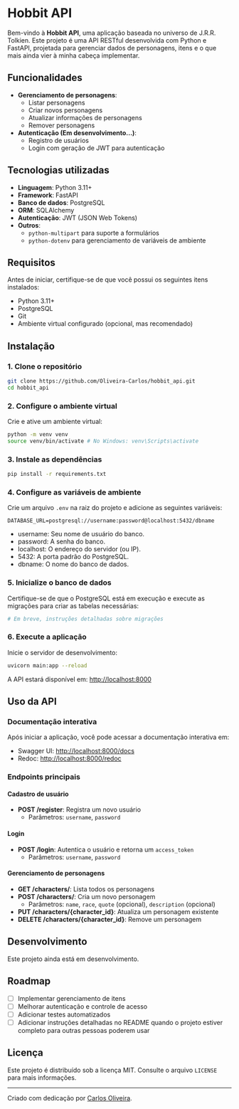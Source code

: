 # Hobbit API

Bem-vindo à **Hobbit API**, uma aplicação baseada no universo de J.R.R. Tolkien. Este projeto é uma API RESTful desenvolvida com Python e FastAPI, projetada para gerenciar dados de personagens, itens e o que mais ainda vier à minha cabeça implementar.

## Funcionalidades

-   **Gerenciamento de personagens**:
    -   Listar personagens
    -   Criar novos personagens
    -   Atualizar informações de personagens
    -   Remover personagens
-   **Autenticação (Em desenvolvimento...)**:
    -   Registro de usuários
    -   Login com geração de JWT para autenticação

## Tecnologias utilizadas

-   **Linguagem**: Python 3.11+
-   **Framework**: FastAPI
-   **Banco de dados**: PostgreSQL
-   **ORM**: SQLAlchemy
-   **Autenticação**: JWT (JSON Web Tokens)
-   **Outros**:
    -   `python-multipart` para suporte a formulários
    -   `python-dotenv` para gerenciamento de variáveis de ambiente

## Requisitos

Antes de iniciar, certifique-se de que você possui os seguintes itens instalados:

-   Python 3.11+
-   PostgreSQL
-   Git
-   Ambiente virtual configurado (opcional, mas recomendado)

## Instalação

### 1. Clone o repositório

```bash
git clone https://github.com/Oliveira-Carlos/hobbit_api.git
cd hobbit_api
```

### 2. Configure o ambiente virtual

Crie e ative um ambiente virtual:

```bash
python -m venv venv
source venv/bin/activate # No Windows: venv\Scripts\activate
```

### 3. Instale as dependências

```bash
pip install -r requirements.txt
```

### 4. Configure as variáveis de ambiente

Crie um arquivo `.env` na raiz do projeto e adicione as seguintes variáveis:

```env
DATABASE_URL=postgresql://username:password@localhost:5432/dbname
```

-   username: Seu nome de usuário do banco.
-   password: A senha do banco.
-   localhost: O endereço do servidor (ou IP).
-   5432: A porta padrão do PostgreSQL.
-   dbname: O nome do banco de dados.

### 5. Inicialize o banco de dados

Certifique-se de que o PostgreSQL está em execução e execute as migrações para criar as tabelas necessárias:

```bash
# Em breve, instruções detalhadas sobre migrações
```

### 6. Execute a aplicação

Inicie o servidor de desenvolvimento:

```bash
uvicorn main:app --reload
```

A API estará disponível em: [http://localhost:8000](http://localhost:8000)

## Uso da API

### Documentação interativa

Após iniciar a aplicação, você pode acessar a documentação interativa em:

-   Swagger UI: [http://localhost:8000/docs](http://localhost:8000/docs)
-   Redoc: [http://localhost:8000/redoc](http://localhost:8000/redoc)

### Endpoints principais

#### Cadastro de usuário

-   **POST /register**: Registra um novo usuário
    -   Parâmetros: `username`, `password`

#### Login

-   **POST /login**: Autentica o usuário e retorna um `access_token`
    -   Parâmetros: `username`, `password`

#### Gerenciamento de personagens

-   **GET /characters/**: Lista todos os personagens
-   **POST /characters/**: Cria um novo personagem
    -   Parâmetros: `name`, `race`, `quote` (opcional), `description` (opcional)
-   **PUT /characters/{character_id}**: Atualiza um personagem existente
-   **DELETE /characters/{character_id}**: Remove um personagem

## Desenvolvimento

Este projeto ainda está em desenvolvimento.

## Roadmap

-   [ ] Implementar gerenciamento de itens
-   [ ] Melhorar autenticação e controle de acesso
-   [ ] Adicionar testes automatizados
-   [ ] Adicionar instruções detalhadas no README quando o projeto estiver completo para outras pessoas poderem usar

## Licença

Este projeto é distribuído sob a licença MIT. Consulte o arquivo `LICENSE` para mais informações.

---

Criado com dedicação por [Carlos Oliveira](https://github.com/Oliveira-Carlos).
